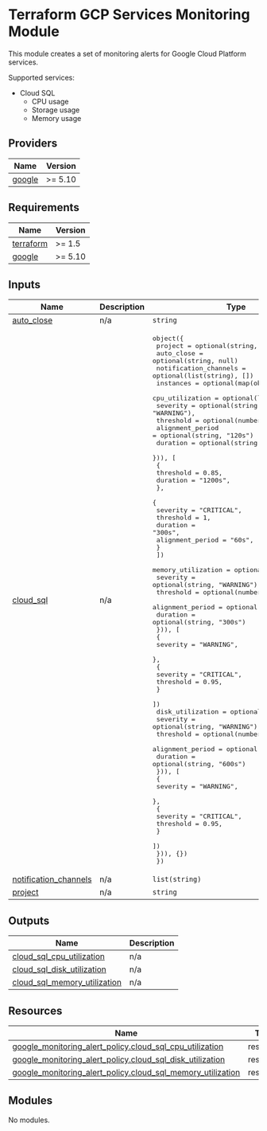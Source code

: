 # Terraform GCP Services Monitoring Module

This module creates a set of monitoring alerts for Google Cloud Platform services.

Supported services:

- Cloud SQL
  - CPU usage
  - Storage usage
  - Memory usage

<!-- BEGIN_TF_DOCS -->
## Providers

| Name | Version |
|------|---------|
| <a name="provider_google"></a> [google](#provider\_google) | >= 5.10 |

## Requirements

| Name | Version |
|------|---------|
| <a name="requirement_terraform"></a> [terraform](#requirement\_terraform) | >= 1.5 |
| <a name="requirement_google"></a> [google](#requirement\_google) | >= 5.10 |

## Inputs

| Name | Description | Type | Default | Required |
|------|-------------|------|---------|:--------:|
| <a name="input_auto_close"></a> [auto\_close](#input\_auto\_close) | n/a | `string` | `"86400s"` | no |
| <a name="input_cloud_sql"></a> [cloud\_sql](#input\_cloud\_sql) | n/a | <pre>object({<br>    project               = optional(string, null)<br>    auto_close            = optional(string, null)<br>    notification_channels = optional(list(string), [])<br>    instances = optional(map(object({<br>      cpu_utilization = optional(list(object({<br>        severity         = optional(string, "WARNING"),<br>        threshold        = optional(number, 0.90)<br>        alignment_period = optional(string, "120s")<br>        duration         = optional(string, "300s")<br>        })), [<br>        {<br>          threshold = 0.85,<br>          duration  = "1200s",<br>        },<br>        {<br>          severity  = "CRITICAL",<br>          threshold = 1,<br>          duration  = "300s",<br>          alignment_period = "60s",<br>        }<br>      ])<br>      memory_utilization = optional(list(object({<br>        severity         = optional(string, "WARNING"),<br>        threshold        = optional(number, 0.90)<br>        alignment_period = optional(string, "300s")<br>        duration         = optional(string, "300s")<br>        })), [<br>        {<br>          severity  = "WARNING",<br>        },<br>        {<br>          severity  = "CRITICAL",<br>          threshold = 0.95,<br>        }<br>      ])<br>      disk_utilization = optional(list(object({<br>        severity         = optional(string, "WARNING"),<br>        threshold        = optional(number, 0.85)<br>        alignment_period = optional(string, "300s")<br>        duration         = optional(string, "600s")<br>        })), [<br>        {<br>          severity  = "WARNING",<br>        },<br>        {<br>          severity  = "CRITICAL",<br>          threshold = 0.95,          <br>        }<br>      ])<br>    })), {})<br>  })</pre> | n/a | yes |
| <a name="input_notification_channels"></a> [notification\_channels](#input\_notification\_channels) | n/a | `list(string)` | `[]` | no |
| <a name="input_project"></a> [project](#input\_project) | n/a | `string` | `null` | no |

## Outputs

| Name | Description |
|------|-------------|
| <a name="output_cloud_sql_cpu_utilization"></a> [cloud\_sql\_cpu\_utilization](#output\_cloud\_sql\_cpu\_utilization) | n/a |
| <a name="output_cloud_sql_disk_utilization"></a> [cloud\_sql\_disk\_utilization](#output\_cloud\_sql\_disk\_utilization) | n/a |
| <a name="output_cloud_sql_memory_utilization"></a> [cloud\_sql\_memory\_utilization](#output\_cloud\_sql\_memory\_utilization) | n/a |

## Resources

| Name | Type |
|------|------|
| [google_monitoring_alert_policy.cloud_sql_cpu_utilization](https://registry.terraform.io/providers/hashicorp/google/latest/docs/resources/monitoring_alert_policy) | resource |
| [google_monitoring_alert_policy.cloud_sql_disk_utilization](https://registry.terraform.io/providers/hashicorp/google/latest/docs/resources/monitoring_alert_policy) | resource |
| [google_monitoring_alert_policy.cloud_sql_memory_utilization](https://registry.terraform.io/providers/hashicorp/google/latest/docs/resources/monitoring_alert_policy) | resource |

## Modules

No modules.


<!-- END_TF_DOCS -->
